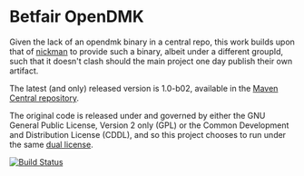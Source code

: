 Betfair OpenDMK
===============

Given the lack of an opendmk binary in a central repo, this work builds upon that of [nickman](https://github.com/nickman/OpenDMK) to provide such a binary, albeit under a different groupId, such that it doesn't clash should the main project one day publish their own artifact.

The latest (and only) released version is 1.0-b02, available in the [Maven Central repository](http://repo1.maven.org/maven2/com/betfair/net/java/opendmk/).

The original code is released under and governed by either the GNU General Public License, Version 2 only (GPL) or the Common Development and Distribution License (CDDL), and so this project chooses to run under the same [dual license](https://opendmk.java.net/legal_notices/licenses.txt).

[![Build Status](https://travis-ci.org/betfair/opendmk.png?branch=master)](https://travis-ci.org/betfair/opendmk)

